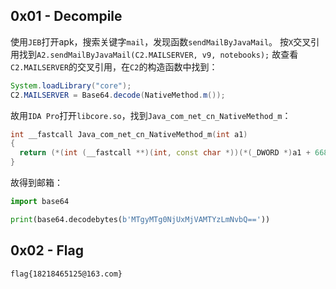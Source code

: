 ## 0x01 - Decompile
使用`JEB`打开apk，搜索关键字`mail`，发现函数`sendMailByJavaMail`。
按`X`交叉引用找到`A2.sendMailByJavaMail(C2.MAILSERVER, v9, notebooks);`
故查看`C2.MAILSERVER`的交叉引用，在`C2`的构造函数中找到：
```java
System.loadLibrary("core");
C2.MAILSERVER = Base64.decode(NativeMethod.m());
```

故用`IDA Pro`打开`libcore.so`，找到`Java_com_net_cn_NativeMethod_m`：
```cpp
int __fastcall Java_com_net_cn_NativeMethod_m(int a1)
{
  return (*(int (__fastcall **)(int, const char *))(*(_DWORD *)a1 + 668))(a1, "MTgyMTg0NjUxMjVAMTYzLmNvbQ==");
}
```

故得到邮箱：
```python
import base64

print(base64.decodebytes(b'MTgyMTg0NjUxMjVAMTYzLmNvbQ=='))
```

## 0x02 - Flag
`flag{18218465125@163.com}`
